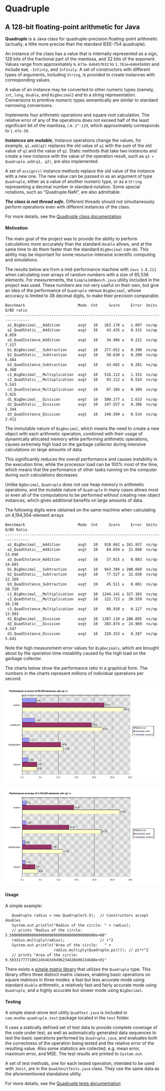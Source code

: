 # Quadruple
## A 128-bit floating-point arithmetic for Java

**Quadruple** is a Java class for quadruple-precision floating-point arithmetic
(actually, a little more precise than the standard IEEE-754 quadruple).

An instance of the class has a value that is internally represented as a sign,
128 bits of the fractional part of the mantissa, and 32 bits of the exponent.
Values range from approximately `6.673e-646457032` to `1.761e+646456993`
and include `NaN`, `-Infinty`, and `Infinity`. 
A set of constructors with different types of arguments, including `String`, 
is provided to create instances with corresponding values. 

A value of an instance may be converted to other numeric types 
(namely, `int`, `long`, `double`, and `BigDecimal`) and 
to a string representation. Conversions to primitive numeric types 
semantically are similar to standard narrowing conversions. 

Implements four arithmetic operations and square root calculation.
The relative error of any of the operations does not exceed half of the least significant
bit of the mantissa, i.e. `2^-129`, which approximately corresponds to `1.47e-39`.

***Instances are mutable***, instance operations change the values, for example, `q1.add(q2)`
replaces the old value of `q1` with the sum of the old value of `q1` and the value of `q2`.
Static methods that take two instances and create a new instance with
the value of the operation result, such as `q3 = Quadruple.add(q1, q2)`,
are also implemented.

A set of `assign(v)` instance methods replace the old value of the instance
with a new one. The new value can be passed in as an argument of type `Quadruple`,
either as a value of another numeric type, or as a `String` representing a decimal number
in standard notation. Some special notations, such as "Quadruple.NaN", are also admittable.

***The class is not thread safe.*** Different threads should not simultaneously perform
operations even with different instances of the class.

For more details, see the 
[Quadruple class documentation](https://m-vokhm.github.io/Quadruple/src/main/javadoc/index.html)

#### Motivation
The main goal of the project was to provide the ability to perform calculations 
more accurately than the standard `double` allows, and at the same time 
to do them faster than the standard `BigDecimal` can do. This ability may be important 
for some resource-intensive scientific computing and simulations.  

The results below are from a mid-performance machine with `Java 1.8.211`
when calculating over arrays of random numbers with a size of 65,536 elements.
For measurements, the `SimpleJmhBench.java` utility included in the project was used.
These numbers are not very useful on their own, but give an idea of ​​the performance 
of `Quadruple` versus `BigDecimal`, whose accuracy is limited to 38 decimal digits, 
to make their precision comparable.

    Benchmark                        Mode  Cnt     Score     Error  Units   Q/BD ratio
    ---------------------------------------------------------------------------------
     a1_BigDecimal___Addition        avgt   10   263.178 ±   1.097  ns/op   
     a2_QuadStatic___Addition        avgt   10    43.435 ±   0.315  ns/op   6.059
     a3_QuadInstance_Addition        avgt   10    34.966 ±   0.222  ns/op   7.527
     b1_BigDecimal___Subtraction     avgt   10   277.652 ±   0.390  ns/op   
     b2_QuadStatic___Subtraction     avgt   10    50.630 ±   0.200  ns/op   5.484
     b3_QuadInstance_Subtraction     avgt   10    43.602 ±   0.281  ns/op   6.368
     c1_BigDecimal___Multiplication  avgt   10   516.112 ±   1.152  ns/op   
     c2_QuadStatic___Multiplication  avgt   10    93.112 ±   0.524  ns/op   5.543
     c3_QuadInstance_Multiplication  avgt   10    87.104 ±   0.109  ns/op   5.925
     d1_BigDecimal___Division        avgt   10   580.177 ±   2.633  ns/op   
     d2_QuadStatic___Division        avgt   10   247.557 ±   0.386  ns/op   2.344
     d3_QuadInstance_Division        avgt   10   240.569 ±   0.534  ns/op   2.412
  
The immutable nature of `BigDecimal`, which means the need to create a new object 
with each arithmetic operation, combined with their usage of dynamically 
allocated memory while performing arithmetic operations, causes extremely 
high load on the garbage collector during intensive calculations on large 
amounts of data.

This significantly reduces the overall performance and causes instability 
in the execution time, while the processor load can be 100% most of the time, 
which means that the performance of other tasks running on the computer 
during such calculations decreases.

Unlike `BgDecimal`, `Quadruple` does not use heap memory in arithmetic operations, 
and the mutable nature of `Quadruple` in many cases allows 
most or even all of the computations to be performed without 
creating new object instances, which gives additional benefits 
on large amounts of data.

The following digits were obtained on the same machine when calculating on 4,194,304-element arrays

    Benchmark                        Mode  Cnt     Score     Error  Units  Q/BD Ratio
    ---------------------------------------------------------------------------------
     a1_BigDecimal___Addition        avgt   10   910.662 ± 261.937  ns/op  
     a2_QuadStatic___Addition        avgt   10    69.834 ±  21.660  ns/op  13.040
     a3_QuadInstance_Addition        avgt   10    37.015 ±   0.083  ns/op  24.603
     b1_BigDecimal___Subtraction     avgt   10   943.394 ± 200.669  ns/op  
     b2_QuadStatic___Subtraction     avgt   10    77.527 ±  22.030  ns/op  12.169
     b3_QuadInstance_Subtraction     avgt   10    45.511 ±   0.081  ns/op  20.729
     c1_BigDecimal___Multiplication  avgt   10  1244.141 ± 327.183  ns/op  
     c2_QuadStatic___Multiplication  avgt   10   122.723 ±  20.559  ns/op  10.138
     c3_QuadInstance_Multiplication  avgt   10    88.910 ±   0.127  ns/op  13.993
     d1_BigDecimal___Division        avgt   10  1287.110 ± 286.895  ns/op  
     d2_QuadStatic___Division        avgt   10   283.074 ±  24.969  ns/op   4.547
     d3_QuadInstance_Division        avgt   10   228.153 ±   0.287  ns/op   5.641

Note the high measurement error values for `BigDecimals`, which are brought about 
by the operation time instability caused by the high load on the garbage collector. 

The charts below show the performance ratio in a graphical form. 
The numbers in the charts represent millions of individual operations per second.     

![Performance at arrays of 64k items](https://github.com/m-vokhm/Quadruple/blob/master/images/Performance_64k.png)

![Performance at arrays of 4M items](https://github.com/m-vokhm/Quadruple/blob/master/images/Performance_4M.png)
     


#### Usage
A simple example:

       Quadruple radius = new Quadruple(5.5);  // Constructors accept doubles
       System.out.println("Radius of the circle: " + radius); 
       // prints "Radius of the circle: 5.500000000000000000000000000000000000000e+00"
       radius.multiply(radius);                // r^2
       System.out.println("Area of the circle:   " +
                          radius.multiply(Quadruple.pi())); // pi*r^2
       // prints "Area of the circle:   9.503317777109124546349496234420496224688e+01"
    
There exists a [simple matrix library](https://github.com/m-vokhm/QuadMatrix) that utilizes the `Quadruple` type. This library offers three distinct matrix classes, enabling basic operations on square matrices in three modes: a fast but less accurate mode using standard `double` arithmetic, a relatively fast and fairly accurate mode using `Quadruple`, and a highly accurate but slower mode using `BigDecimal`.



#### Testing
A simple stand-alone test utility `QuadTest.java` is included 
in `com.mvohm.quadruple.test` package located in the `test` folder.

It uses a statically defined set of test data to provide complete coverage 
of the code under test, as well as automatically generated data sequences 
to test the basic operations performed by `Quadruple.java`, 
and evaluates both the correctness of the operation being tested 
and the relative error of the resulting value. 
Also some statistics are collected, e.g. mean error, maximum error, and MSE.
The test results are printed to `System.out`. 
 
A set of test methods, one for each tested operation, 
intended to be used with `JUnit`, are in the `QuadJUnitTests.java` class. 
They use the same data as the aforementioned standalone utility. 

For more details, see the 
[Quadruple tests documentation](https://m-vokhm.github.io/Quadruple/src/test/javadoc/index.html)


